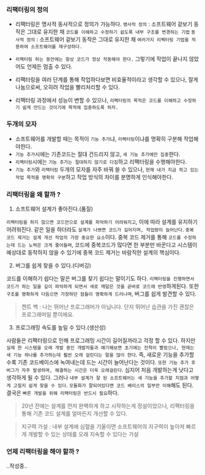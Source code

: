 ### 리팩터링의 정의

- 리팩터링은 명사적 동사적으로 정의가 가능하다.
`명사적 정의` : 소프트웨어 겉보기 동작은 그대로 유지한 채 `코드를 이해하고 수정하기 쉽도록 내부 구조를 변경하는 기법`
`동사적 정의` : 소프트웨어 겉보기 동작은 그대로 유지한 채 `여러가지 리팩터링 기법을 적용하여 소프트웨어를 재구성하다.`

- `리팩터링 하는 동안에는 항상 코드가 정상 작동해야 한다.` 그렇기에 작업이 끝나지 않았어도 언제든 멈출 수 있다.

- 리팩터링을 여러 단계를 통해 작업하다보면 비효율적이라고 생각할 수 있으나, 잘게 나눔으로써, 오히려 작업을 빨리처리할 수 있다.

- 리팩터링 과정에서 성능이 변할 수 있으나, `리팩터링의 목적은 코드를 이해하고 수정하기 쉽게 만드는 것이기에 목적에 집중하도록 하자.`

### 두개의 모자

- 소프트웨어를 개발할 때는 목적이 `기능 추가`냐, `리팩터링`이냐를 명확히 구분해 작업해야한다.
- `기능 추가`시에는 기존코드는 절대 건드리지 않고, `새 기능 추가에만 집중`한다.
- `리팩터링`시에는 `기능 추가는 절대하지 않기로 다짐`하고 리팩터링을 수행해야한다.
- `기능 추가`와 `리팩터링` 두개의 모자를 자주 바꿔 쓸 수 있으나, `현재 내가 지금 하고 있는 작업 목적을 명확히 구분`하고 작업 방식의 차이를 분명하게 인식해야한다.

### 리팩터링을 왜 할까 ?

1. 소프트웨어 설계가 좋아진다.(품질)

`리팩터링을 하지 않으면 코드만으로 설계를 파악하기 어려워지고`, 이에 따라 설계를 유지하기 어려워진다.
같은 일을 하더라도 `설계가 나쁘면 코드가 길어지며, 작업량이 늘어난다`.
`중복 코드 제거는 설계 개선 작업의 가장 중요한 요소`이다. 중복 코드 제거를 통해 `코드를 수정하는데 드는 노력은 크게 줄어들며`, 코드에 중복코드가 많다면 한 부분만 바꾼다고 시스템이 예상대로 동작하지 않을 수 있기에 중복 코드 제거는 바람직한 설계의 핵심이다.

2. 버그를 쉽게 찾을 수 있다.(디버깅)

코드를 이해하기 쉽다는 말은 버그를 찾기 쉽다는 말이기도 하다. `리팩터링을 진행하면서 코드가 하는 일을 깊이 파악하게 되면서 새로 깨달은 것을 곧바로 코드에 반영`하게된다. 또한 `구조를 명확하게 다듬으면 가정하던 점들이 명확하게 드러나며`, 버그를 쉽게 발견할 수 있다.

> 켄트 백 : 나는 뛰어난 프로그래머가 아닙니다. 단지 뛰어난 습관을 가진 괜찮은 프로그래머일 뿐이에요.

3. 프로그래밍 속도를 높일 수 있다.(생산성)

사람들은 리팩터링으로 인해 프로그래밍 시간이 길어질까라고 걱정 할 수 있다.
하지만 `실제 한 시스템을 오래 개발 중인 개발자들과 얘기해보면 초기에는 진척이 빨랐으나, 현재는 새 기능 하나를 추가하는데 훨씬 오래 걸린다는 말을 많이 한다`. 즉, 새로운 기능을 추가할 수록 기존 코드베이스에 녹여내는데 드는 시간이 늘어난다는 것이다.
`또한 기능 추가 후 버그가 자주 발생하며, 해결하는 시간은 더욱 오래걸린다`.
심지어 처음 개발하는게 낫다고 생각하게 될 수 있다.
그러나 `내부 설계가 잘 된 소프트웨어는 새 기능을 추가할 지점과 어떻게 고칠지 쉽게 찾을 수 있다`.
`모듈화가 잘되어있다면 코드 베이스의 일부만 이해`해도 된다.
결국은 `빠른 개발을 위해 리팩터링은 반드시 필요`하다.

> 20년 전에는 설계를 먼저 완벽하게 하고 시작하는게 정설이었으나, 리팩터링을 통해 기존 코드 설계를 얼마든지 개선할 수 있다.

> 지구력 가설 : 내부 설계에 심혈을 기울이면 소프트웨어의 지구력이 높아져 빠르게 개발할 수 있는 상태를 오래 지속할 수 있다는 가설

### 언제 리팩터링을 해야 할까 ?

..작성중..